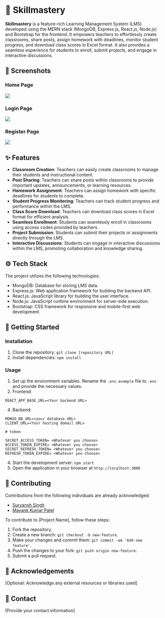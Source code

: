 # 🎯 Skillmastery

**Skillmastery** is a feature-rich Learning Management System (LMS) developed using the MERN stack (MongoDB, Express.js, React.js, Node.js) and Bootstrap for the frontend. It empowers teachers to effortlessly create classrooms, share posts, assign homework with deadlines, monitor student progress, and download class scores in Excel format. It also provides a seamless experience for students to enroll, submit projects, and engage in interactive discussions.

## 📸 Screenshots

### Home Page
![](https://github.com/suryanshsingh2001/skillmastery/blob/main/display/1.Home.jpg)

### Login Page
![](https://github.com/suryanshsingh2001/skillmastery/blob/main/display/3.Login.jpg)

### Register Page
![](https://github.com/suryanshsingh2001/skillmastery/blob/main/display/2.Register.jpg)


## ✨ Features

- **Classroom Creation**: Teachers can easily create classrooms to manage their students and instructional content.
- **Post Sharing**: Teachers can share posts within classrooms to provide important updates, announcements, or learning resources.
- **Homework Assignment**: Teachers can assign homework with specific deadlines for students to complete.
- **Student Progress Monitoring**: Teachers can track student progress and performance within the LMS.
- **Class Score Download**: Teachers can download class scores in Excel format for efficient analysis.
- **Seamless Enrollment**: Students can seamlessly enroll in classrooms using access codes provided by teachers.
- **Project Submission**: Students can submit their projects or assignments directly through the LMS.
- **Interactive Discussions**: Students can engage in interactive discussions within the LMS, promoting collaboration and knowledge sharing.

## ⚙️ Tech Stack

The project utilizes the following technologies:

- MongoDB: Database for storing LMS data.
- Express.js: Web application framework for building the backend API.
- React.js: JavaScript library for building the user interface.
- Node.js: JavaScript runtime environment for server-side execution.
- Bootstrap: CSS framework for responsive and mobile-first web development.

## 🚀 Getting Started

### Installation

1. Clone the repository: `git clone [repository URL]`
2. Install dependencies: `npm install`

### Usage

1. Set up the environment variables. Rename the `.env.example` file to `.env` and provide the necessary values.
2. Frontend:
 ```
REACT_APP_BASE_URL=<Your backend URL>
```
4. Backend:
```
MONGO_DB_URL=<your database URL>
CLIENT_URL=<Your hosting domail URL>

# token

SECRET_ACCESS_TOKEN= <Whatever you choose>
ACCESS_TOKEN_EXPIRE= <Whatever you choose>
SECRET_REFRESH_TOKEN= <Whatever you choose>
REFRESH_TOKEN_EXPIRE= <Whatever you choose>
```
4. Start the development server: `npm start`
5. Open the application in your browser at `http://localhost:3000`

## 🙌 Contributing

Contributions from the following individuals are already acknowledged:
- [Suryansh Singh](https://github.com/suryanshsingh2001)
- [Mayank Kumar Patel](https://github.com/night05fury)
  

To contribute to [Project Name], follow these steps:

1. Fork the repository.
2. Create a new branch: `git checkout -b new-feature`.
3. Make your changes and commit them: `git commit -am 'Add new feature'`.
4. Push the changes to your fork: `git push origin new-feature`.
5. Submit a pull request.


## 🌟 Acknowledgements

[Optional: Acknowledge any external resources or libraries used]

## 📧 Contact

[Provide your contact information]
